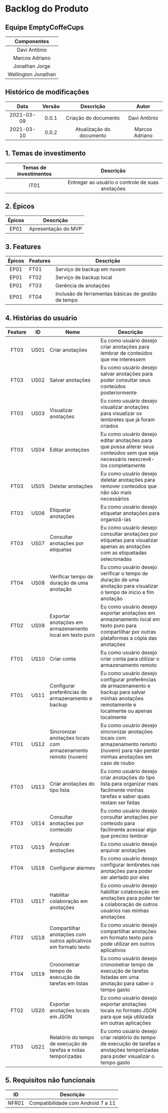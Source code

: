 # Backlog do Produto

## Equipe EmptyCoffeCups
|Componentes|
|:----------:|
|Davi Antônio|
|Marcos Adriano|
|Jonathan Jorge|
|Wellington Jonathan|

## Histórico de modificações

|Data|Versão|Descrição|Autor|
|:--:|:--:|:--:|:---:|
|2021-03-09|0.0.1|Criação do documento|Davi Antônio|
|2021-03-10|0.0.2|Atualização do documento|Marcos Adriano|

## 1. Temas de investimento
|Temas de investimentos|Descrição|
|:--------------------:|:-------------------------------------------:|
|IT01|Entregar ao usuário o controle de suas anotações|

## 2. Épicos

|Épicos|Descrição|
|:----:|:-------------------:|
|EP01|Apresentação do MVP|

## 3. Features

|Épicos|Features|Descrição|
|:--:|-----|--|
|EP01|FT01|Serviço de backup em nuvem|
|EP01|FT02|Serviço de backup local|
|EP01|FT03|Gerência de anotações|
|EP01|FT04|Inclusão de ferramentas básicas de gestão de tempo|

## 4. Histórias do usuário

|Feature|ID|Nome|Descrição|
|:--:|-----|--|--|
|FT03|US01|Criar anotações|Eu como usuário desejo criar anotações para lembrar de conteúdos que me interessem|
|FT03|US02|Salvar anotações|Eu como usuário desejo salvar anotações para poder consultar seus conteúdos posteriormente|
|FT03|US03|Visualizar anotações|Eu como usuário desejo visualizar anotações para visualizar os lembretes que já foram criados|
|FT03|US04|Editar anotações|Eu como usuário desejo editar anotações para que possa alterar seus conteúdos sem que seja necessário reescrevê-los completamente|
|FT03|US05|Deletar anotações|Eu como usuário desejo deletar anotações para remover conteúdos que não são mais necessários|
|FT03|US06|Etiquetar anotações|Eu como usuário desejo etiquetar anotações para organizá-las|
|FT03|US07|Consultar anotações por etiquetas|Eu como usuário desejo consultar anotações por etiquetas para visualizar apenas as anotações com as etiquetadas selecionadas|
|FT04|US08|Verificar tempo de duração de uma anotação|Eu como usuário desejo verificar o tempo de duração de uma anotação para visualizar o tempo de inicio e fim anotação|
|FT02|US09|Exportar anotações em armazenamento local em texto puro|Eu como usuário desejo exportar anotações em armazenamento local em texto puro para compartilhar por outras plataformas a cópia das anotações|
|FT01|US10|Criar conta|Eu como usuário desejo criar conta para utilizar o armazenamento remoto|
|FT01|US11|Configurar preferências de armazenamento e backup|Eu como usuário desejo configurar preferências de armazenamento e backup para salvar minhas anotações remotamente e localmente ou apenas localmente|
|FT01|US12|Sincronizar anotações locais com armazenamento remoto (nuvem)|Eu como usuário desejo sincronizar anotações locais com armazenamento remoto (nuvem) para não perder minhas anotações em caso de roubo|
|FT03|US13|Criar anotações do tipo lista|Eu como usuário desejo criar anotações do tipo lista para organizar mais facilmente minhas tarefas e saber quais restam ser feitas|
|FT03|US14|Consultar anotações por conteúdo|Eu como usuário desejo consultar anotações por conteúdo para facilmente acessar algo que preciso lembrar|
|FT03|US15|Arquivar anotações|Eu como usuário desejo arquivar anotações|Eu como usuário desejo arquivar anotações para não deixar visível sem exclui-lá|
|FT04|US16|Configurar alarmes|Eu como usuário desejo configurar lembretes nas anotações para poder ser alertado por eles|
|FT03|US17|Habilitar colaboração em anotações|Eu como usuário desejo habilitar colaboração em anotações para poder ter a colaboração de outros usuários nas minhas anotações|
|FT03|US18|Compartilhar anotações com outros aplicativos em formato texto|Eu como usuário desejo compartilhar anotações em formato texto para pode utilizar em outros aplicativos|
|FT04|US19|Cronometrar tempo de execução de tarefas em listas|Eu como usuário desejo cronometrar tempo de execução de tarefas listadas em uma anotação para saber o tempo gasto|
|FT02|US20|Exportar anotações locais em JSON|Eu como usuário desejo exportar anotações locais no formato JSON para que seja utilizada em outras aplicações|
|FT03|US21|Relatório do tempo de execução de tarefas e notas temporizadas|Eu como usuário desejo criar relatório do tempo de execução de tarefas e anotações temporizadas para poder visualizar o tempo gasto|

## 5. Requisitos não funcionais
|ID|Descrição|
|--|:--------:|
|NFR01|Compatibilidade com Android 7 a 11|
